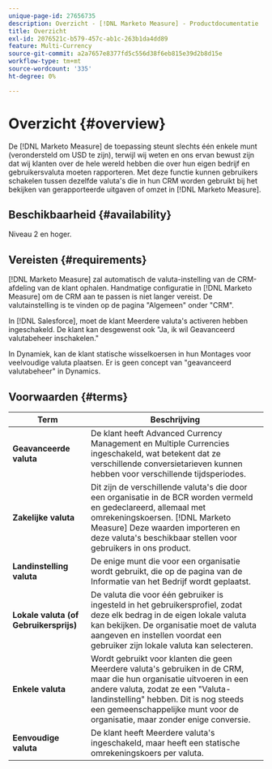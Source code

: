 ```yaml
---
unique-page-id: 27656735
description: Overzicht - [!DNL Marketo Measure] - Productdocumentatie
title: Overzicht
exl-id: 2076521c-b579-457c-ab1c-263b1da4dd89
feature: Multi-Currency
source-git-commit: a2a7657e8377fd5c556d38f6eb815e39d2b8d15e
workflow-type: tm+mt
source-wordcount: '335'
ht-degree: 0%

---
```


# Overzicht {#overview}

De [!DNL Marketo Measure] de toepassing steunt slechts één enkele munt (verondersteld om USD te zijn), terwijl wij weten en ons ervan bewust zijn dat wij klanten over de hele wereld hebben die over hun eigen bedrijf en gebruikersvaluta moeten rapporteren. Met deze functie kunnen gebruikers schakelen tussen dezelfde valuta&#39;s die in hun CRM worden gebruikt bij het bekijken van gerapporteerde uitgaven of omzet in [!DNL Marketo Measure].

## Beschikbaarheid {#availability}

Niveau 2 en hoger.

## Vereisten {#requirements}

[!DNL Marketo Measure] zal automatisch de valuta-instelling van de CRM-afdeling van de klant ophalen. Handmatige configuratie in [!DNL Marketo Measure] om de CRM aan te passen is niet langer vereist. De valutainstelling is te vinden op de pagina &quot;Algemeen&quot; onder &quot;CRM&quot;.

In [!DNL Salesforce], moet de klant Meerdere valuta&#39;s activeren hebben ingeschakeld. De klant kan desgewenst ook &quot;Ja, ik wil Geavanceerd valutabeheer inschakelen.&quot;

In Dynamiek, kan de klant statische wisselkoersen in hun Montages voor veelvoudige valuta plaatsen. Er is geen concept van &quot;geavanceerd valutabeheer&quot; in Dynamics.

## Voorwaarden {#terms}

| **Term** | Beschrijving |
|---|---|
| **Geavanceerde valuta** | De klant heeft Advanced Currency Management en Multiple Currencies ingeschakeld, wat betekent dat ze verschillende conversietarieven kunnen hebben voor verschillende tijdsperiodes. |
| **Zakelijke valuta** | Dit zijn de verschillende valuta&#39;s die door een organisatie in de BCR worden vermeld en gedeclareerd, allemaal met omrekeningskoersen. [!DNL Marketo Measure] Deze waarden importeren en deze valuta&#39;s beschikbaar stellen voor gebruikers in ons product. |
| **Landinstelling valuta** | De enige munt die voor een organisatie wordt gebruikt, die op de pagina van de Informatie van het Bedrijf wordt geplaatst. |
| **Lokale valuta (of Gebruikersprijs)** | De valuta die voor één gebruiker is ingesteld in het gebruikersprofiel, zodat deze elk bedrag in de eigen lokale valuta kan bekijken. De organisatie moet de valuta aangeven en instellen voordat een gebruiker zijn lokale valuta kan selecteren. |
| **Enkele valuta** | Wordt gebruikt voor klanten die geen Meerdere valuta&#39;s gebruiken in de CRM, maar die hun organisatie uitvoeren in een andere valuta, zodat ze een &quot;Valuta-landinstelling&quot; hebben. Dit is nog steeds een gemeenschappelijke munt voor de organisatie, maar zonder enige conversie. |
| **Eenvoudige valuta** | De klant heeft Meerdere valuta&#39;s ingeschakeld, maar heeft een statische omrekeningskoers per valuta. |
